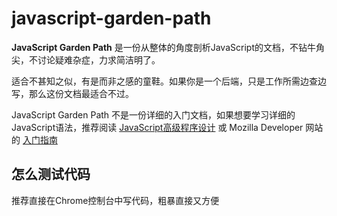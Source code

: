 # javascript-garden-path
**JavaScript Garden Path** 是一份从整体的角度剖析JavaScript的文档，不钻牛角尖，不讨论疑难杂症，力求简洁明了。

适合不甚知之似，有是而非之感的童鞋。如果你是一个后端，只是工作所需边查边写，那么这份文档最适合不过。

JavaScript Garden Path 不是一份详细的入门文档，如果想要学习详细的JavaScript语法，推荐阅读 [JavaScript高级程序设计][1] 或 Mozilla Developer 网站的 [入门指南][2]

## 怎么测试代码
推荐直接在Chrome控制台中写代码，粗暴直接又方便

[1]: https://book.douban.com/subject/10546125/
[2]: https://developer.mozilla.org/en/JavaScript/Guide